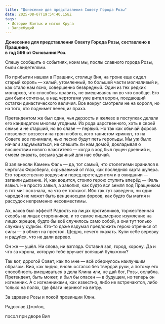 ```yaml
---
title: "Донесение для представления Совету Города Розы"
date: 2025-08-07T19:54:40.158Z
tags:
 - Истории Взятых и магов Круга
 - Загребущий
---
```


**Донесение для представления Совету Города Розы, составлено в
Пращнике,  
в год 596 от Основания Роз.**

Спешу сообщить о событиях, коим мы, послы славного города Розы, были
свидетелями.

По прибытии нашем в Пращник, столицу Вия, на троне еще сидел старый
король — хилый, утомленный, по большей части молчаливый и, как стало нам
ясно, совершенно безвредный. Один из тех редких монархов, что способны
править, не вмешиваясь ни во что вообще. Его дни были сочтены, а над
чертогами уже витал ворон, поедающий остатки династического величия. Все
вокруг смотрели не на короля, но на того, кто поднимет венец из праха.

Претендентом же был один, чья дерзость и железо в поступках делали его
кандидатом многим угодным. Из рода царственного, хоть в своей семье и не
старший, но во славе — первый. Но так как обычай форсов позволяет
возвести на трон любого, кого танистом крикнут, то на Совете все
понимали, чью песню будут петь герольды. Мы уж было начали задумываться,
не спешить ли нам домой, докладывая о восшествии нового властителя —
когда в ход был пущен древний и, смеем сказать, весьма удачный для нас
обычай.

В зал внесли Камень Фаль — да, тот самый, что столетиями хранился в
чертогах Форсберга, скрываемый от глаз, как последняя карта шулера. Его
торжественно водрузили перед претендентом и в ожидании — затаили
дыхание. И, как водится, стоило герою ступить вперёд — Фаль взвыл. Не
просто завыл, а завопил, как будто вся земля под Пращником в тот миг
осознала, на что ее толкают. Ибо так тут заведено, ни один чародей не
может быть венценосцем форсов, как будто бы магия и рассудок непременно
несовместимы.

Ах, каков был эффект! Радость на лицах противников, торжественная скорбь
на лицах сторонников, и то самое лицемерное изумление на лицах жрецов,
будто бы всё случилось само собой, а они тут только служки у судьбы.
Кто-то даже вздумал предложить герою отречься от силы — в обмен на
престол. Щедро, нечего сказать. Купи себе веревку и радуйся, что не дали
дерево.

Он же — ушёл. Ни слова, ни взгляда. Оставил зал, город, корону. Да и что
за корона, которую тебе вручает вопящий булыжник?

Так вот, дорогой Совет, как по мне — всё обернулось наилучшим образом.
Вий, как видно, вновь остался без твердой руки, а потому его способность
вмешиваться в дела Клина или, не дай бог, Розы, ослабла. Претендент,
быть может, и был бы опасен — в будущем, но теперь он изгнанник. А с
изгнанниками, как известно, либо не встречаются, либо только на полях,
где флаги чернеют на ветру.

За здравие Розы и покой провинции Клин.

Радослав Джойзо,

посол при дворе Вия
